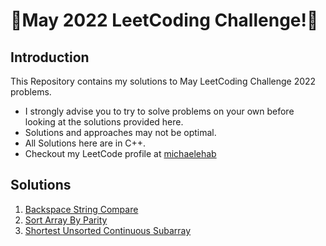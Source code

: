 # 🏅May 2022 LeetCoding Challenge!🏅
## Introduction
This Repository contains my solutions to May LeetCoding Challenge 2022 problems.
* I strongly advise you to try to solve problems on your own before looking at the solutions provided here.
* Solutions and approaches may not be optimal.
* All Solutions here are in C++.
* Checkout my LeetCode profile at <a href="https://leetcode.com/michaelehab/">michaelehab</a>

## Solutions
1. <a href="./844.Backspace-String-Compare.cpp">Backspace String Compare</a>
2. <a href="./905.Sort-Array-By-Parity.cpp">Sort Array By Parity</a>
3. <a href="./581.Shortest-Unsorted-Continuous-Subarray.cpp">Shortest Unsorted Continuous Subarray</a>